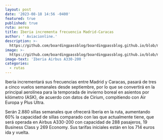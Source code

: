 ```yaml
---
layout: post
date: '2023-08-18 14:56 -0400'
featured: true
published: true
ruta: aerea
title: Iberia incrementa frecuencia Madrid-Caracas
author: ' Aviacionline.'
description: >-
  https://github.com/boardingpassblog/boardingpassblog.github.io/blob/main/assets/images/iberia-bp.jpg?raw=true
image: >-
  https://github.com/boardingpassblog/boardingpassblog.github.io/blob/main/assets/images/iberia-bp.jpg?raw=true
image-text: 'Iberia Airbus A330-200 '
categories:
  - rutas
---
```


Iberia incrementará sus frecuencias entre Madrid y Caracas, pasará de tres a cinco vuelos semanales desde septiembre, por lo que se convertirá en la principal aerolínea para la temporada de invierno boreal en asientos por kilómetro (ASK), de acuerdo con datos de Cirium, compitiendo con Air Europa y Plus Ultra.


Serán 2.880 sillas semanales que ofrecerá Iberia en la ruta, aumentando 60% la capacidad de sillas comparado con las que actualmente tiene, que será operada en Airbus A330-200 con capacidad de 288 pasajeros, 19 Business Class y 269 Economy. Sus tarifas iniciales están en los 714 euros ida y vuelta.

